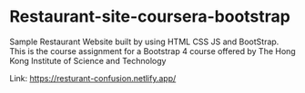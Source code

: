 # Restaurant-site-coursera-bootstrap




Sample Restaurant Website built by using HTML CSS JS and BootStrap. This is the course assignment for a Bootstrap 4 course offered by The Hong Kong Institute of Science and Technology

Link: https://resturant-confusion.netlify.app/
